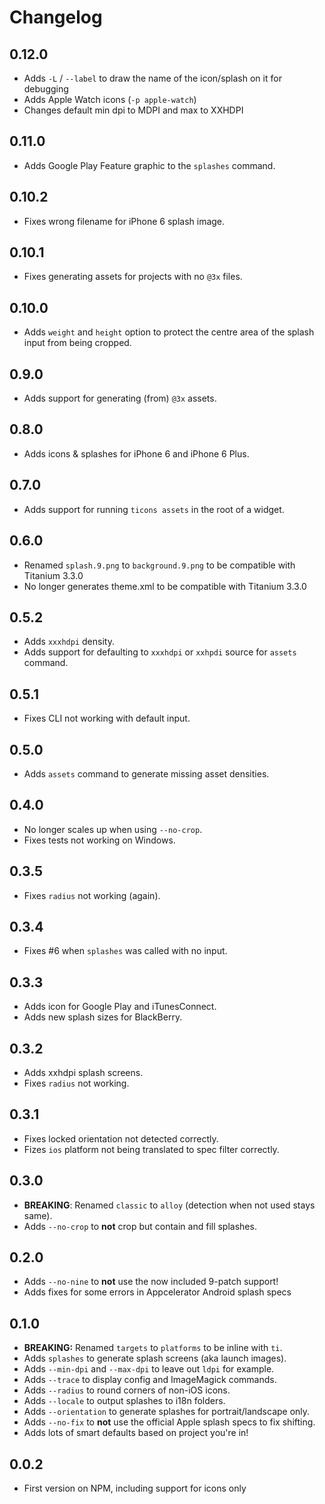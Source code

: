 # Changelog

## 0.12.0
- Adds `-L` / `--label` to draw the name of the icon/splash on it for debugging
- Adds Apple Watch icons (`-p apple-watch`)
- Changes default min dpi to MDPI and max to XXHDPI

## 0.11.0
- Adds Google Play Feature graphic to the `splashes` command.

## 0.10.2
- Fixes wrong filename for iPhone 6 splash image.

## 0.10.1
- Fixes generating assets for projects with no `@3x` files.

## 0.10.0
- Adds `weight` and `height` option to protect the centre area of the splash input from being cropped.

## 0.9.0
- Adds support for generating (from) `@3x` assets.

## 0.8.0
- Adds icons & splashes for iPhone 6 and iPhone 6 Plus.

## 0.7.0
- Adds support for running `ticons assets` in the root of a widget.

## 0.6.0
- Renamed `splash.9.png` to `background.9.png` to be compatible with Titanium 3.3.0
- No longer generates theme.xml to be compatible with Titanium 3.3.0

## 0.5.2
- Adds `xxxhdpi` density.
- Adds support for defaulting to `xxxhdpi` or `xxhpdi` source for `assets` command.

## 0.5.1
- Fixes CLI not working with default input.

## 0.5.0
- Adds `assets` command to generate missing asset densities.

## 0.4.0
- No longer scales up when using `--no-crop`.
- Fixes tests not working on Windows.

## 0.3.5
- Fixes `radius` not working (again).

## 0.3.4
- Fixes #6 when `splashes` was called with no input.

## 0.3.3
- Adds icon for Google Play and iTunesConnect.
- Adds new splash sizes for BlackBerry.

## 0.3.2
- Adds xxhdpi splash screens.
- Fixes `radius` not working.

## 0.3.1
- Fixes locked orientation not detected correctly.
- Fizes `ios` platform not being translated to spec filter correctly.

## 0.3.0
- **BREAKING**: Renamed `classic` to `alloy` (detection when not used stays same).
- Adds `--no-crop` to **not** crop but contain and fill splashes.

## 0.2.0
- Adds `--no-nine` to **not** use the now included 9-patch support!
- Adds fixes for some errors in Appcelerator Android splash specs

## 0.1.0
- **BREAKING:** Renamed `targets` to `platforms` to be inline with `ti`.
- Adds `splashes` to generate splash screens (aka launch images).
- Adds `--min-dpi` and `--max-dpi` to leave out `ldpi` for example.
- Adds `--trace` to display config and ImageMagick commands.
- Adds `--radius` to round corners of non-iOS icons.
- Adds `--locale` to output splashes to i18n folders.
- Adds `--orientation` to generate splashes for portrait/landscape only.
- Adds `--no-fix` to **not** use the official Apple splash specs to fix shifting.
- Adds lots of smart defaults based on project you're in!

## 0.0.2
- First version on NPM, including support for icons only